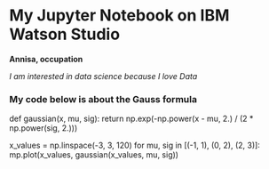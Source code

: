 # My Jupyter Notebook on IBM Watson Studio

**Annisa, occupation**

*I am interested in data science because I love Data*

### My code below is about the Gauss formula

def gaussian(x, mu, sig):
    return np.exp(-np.power(x - mu, 2.) / (2 * np.power(sig, 2.)))

x_values = np.linspace(-3, 3, 120)
for mu, sig in [(-1, 1), (0, 2), (2, 3)]:
    mp.plot(x_values, gaussian(x_values, mu, sig))

